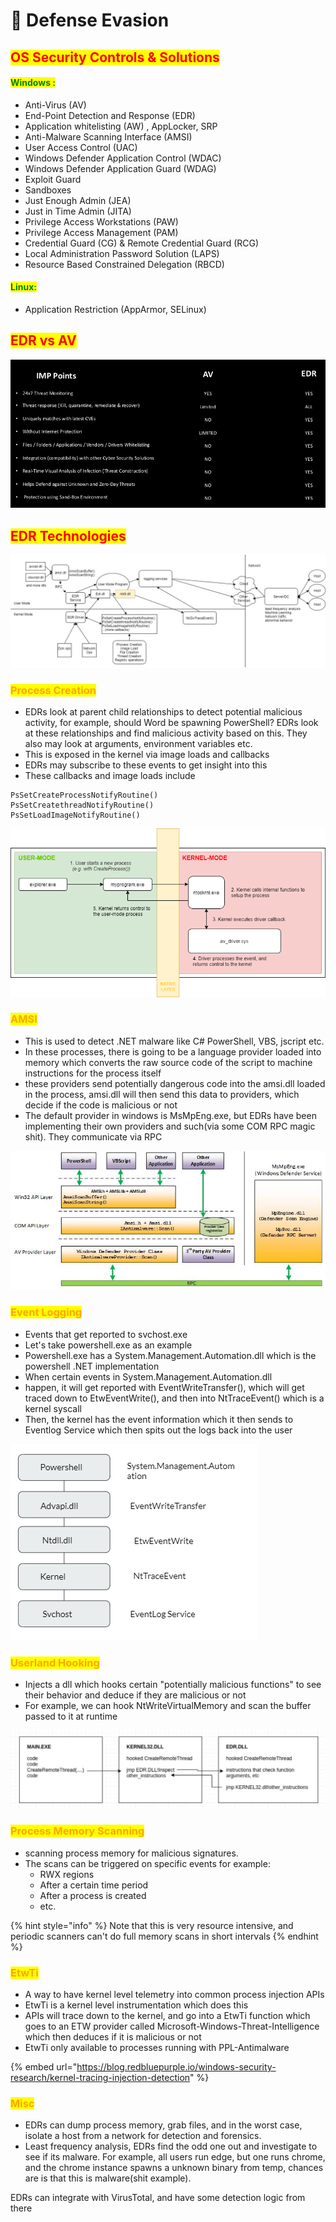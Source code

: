 # 🔴 Defense Evasion

## <mark style="color:red;">OS Security Controls & Solutions</mark>

#### <mark style="color:green;">Windows :</mark>

* Anti-Virus (AV)
* End-Point Detection and Response (EDR)
* Application whitelisting (AW) , AppLocker, SRP
* Anti-Malware Scanning Interface (AMSI)
* User Access Control (UAC)
* Windows Defender Application Control (WDAC)
* Windows Defender Application Guard (WDAG)
* Exploit Guard
* Sandboxes
* Just Enough Admin (JEA)
* Just in Time Admin (JITA)
* Privilege Access Workstations (PAW)
* Privilege Access Management (PAM)
* Credential Guard (CG) & Remote Credential Guard (RCG)
* Local Administration Password Solution (LAPS)
* Resource Based Constrained Delegation (RBCD)

#### <mark style="color:green;">Linux:</mark>

* Application Restriction (AppArmor, SELinux)

## <mark style="color:red;">EDR vs AV</mark>

![](<../../.gitbook/assets/image (12).png>)

## <mark style="color:red;">EDR Technologies</mark>

![](<../../.gitbook/assets/image (51).png>)

### <mark style="color:orange;">Process Creation</mark>

* EDRs look at parent child relationships to detect potential malicious activity, for example, should Word be spawning PowerShell? EDRs look at these relationships and find malicious activity based on this. They also may look at arguments, environment variables etc.
* This is exposed in the kernel via image loads and callbacks
* EDRs may subscribe to these events to get insight into this
* These callbacks and image loads include

```
PsSetCreateProcessNotifyRoutine()
PsSetCreatethreadNotifyRoutine()
PsSetLoadImageNotifyRoutine()
```

![](<../../.gitbook/assets/image (7) (1).png>)

### <mark style="color:orange;">AMSI</mark>

* This is used to detect .NET malware like C# PowerShell, VBS, jscript etc.
* In these processes, there is going to be a language provider loaded into memory which converts the raw source code of the script to machine instructions for the process itself
* these providers send potentially dangerous code into the amsi.dll loaded in the process, amsi.dll will then send this data to providers, which decide if the code is malicious or not
* The default provider in windows is MsMpEng.exe, but EDRs have been implementing their own providers and such(via some COM RPC magic shit). They communicate via RPC

![](<../../.gitbook/assets/image (31) (1) (1).png>)

### <mark style="color:orange;">Event Logging</mark>

* Events that get reported to svchost.exe
* Let's take powershell.exe as an example
* Powershell.exe has a System.Management.Automation.dll which is the powershell .NET implementation
* When certain events in System.Management.Automation.dll
* happen, it will get reported with EventWriteTransfer(), which will get traced down to EtwEventWrite(), and then into NtTraceEvent() which is a kernel syscall
* Then, the kernel has the event information which it then sends to Eventlog Service which then spits out the logs back into the user

![](<../../.gitbook/assets/image (18) (1).png>)

### <mark style="color:orange;">Userland Hooking</mark>

* Injects a dll which hooks certain "potentially malicious functions" to see their behavior and deduce if they are malicious or not
* For example, we can hook NtWriteVirtualMemory and scan the buffer passed to it at runtime

![](<../../.gitbook/assets/image (42) (1).png>)

### <mark style="color:orange;">Process Memory Scanning</mark>

* scanning process memory for malicious signatures.
* The scans can be triggered on specific events for example:
  * RWX regions
  * After a certain time period
  * After a process is created
  * etc.

{% hint style="info" %}
Note that this is very resource intensive, and periodic scanners can't do full memory scans in short intervals
{% endhint %}

### <mark style="color:orange;">EtwTi</mark>

* A way to have kernel level telemetry into common process injection APIs
* EtwTi is a kernel level instrumentation which does this
* APIs will trace down to the kernel, and go into a EtwTi function which goes to an ETW provider called Microsoft-Windows-Threat-Intelligence which then deduces if it is malicious or not
* EtwTi only available to processes running with PPL-Antimalware

{% embed url="https://blog.redbluepurple.io/windows-security-research/kernel-tracing-injection-detection" %}

### <mark style="color:orange;">Misc</mark>

* EDRs can dump process memory, grab files, and in the worst case, isolate a host from a network for detection and forensics.
* Least frequency analysis, EDRs find the odd one out and investigate to see if its malware. For example, all users run edge, but one runs chrome, and the chrome instance spawns a unknown binary from temp, chances are is that this is malware(shit example).

EDRs can integrate with VirusTotal, and have some detection logic from there
